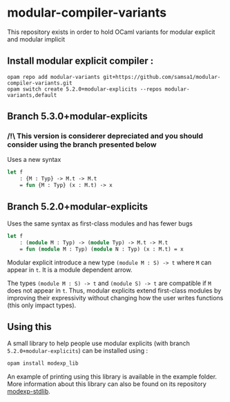 # modular-compiler-variants
This repository exists in order to hold OCaml variants for modular explicit and modular implicit

## Install modular explicit compiler :

```
opam repo add modular-variants git+https://github.com/samsa1/modular-compiler-variants.git
opam switch create 5.2.0+modular-explicits --repos modular-variants,default
```

## Branch 5.3.0+modular-explicits

### /!\ This version is considerer depreciated and you should consider using the branch presented below

Uses a new syntax
```ocaml
let f
    : {M : Typ} -> M.t -> M.t
    = fun {M : Typ} (x : M.t) -> x
```

## Branch 5.2.0+modular-explicits

Uses the same syntax as first-class modules and has fewer bugs

```ocaml
let f
    : (module M : Typ) -> (module Typ) -> M.t -> M.t
    = fun (module M : Typ) (module N : Typ) (x : M.t) = x
```

Modular explicit introduce a new type `(module M : S) -> t` where `M` can appear
in `t`. It is a module dependent arrow.

The types `(module M : S) -> t` and `(module S) -> t` are compatible if `M` does
not appear in `t`. Thus, modular explicits extend first-class modules by improving
their expressivity without changing how the user writes functions (this only impact types).


## Using this

A small library to help people use modular explicits (with branch `5.2.0+modular-explicits`) can be installed using :

```ocaml
opam install modexp_lib
```

An example of printing using this library is available in the example folder.
More information about this library can also be found on its repository [modexp-stdlib](https://github.com/samsa1/modexp-stdlib).